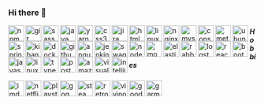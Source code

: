 ### Hi there 👋

<img align="left" height="32" width="32" alt="npm" title="npm" src="https://cdn.jsdelivr.net/npm/simple-icons@v3/icons/npm.svg" />
<img align="left" height="32" width="32" alt="git" title="git" src="https://cdn.jsdelivr.net/npm/simple-icons@v3/icons/git.svg" />
<img align="left" height="32" width="32" alt="sass" title="sass" src="https://cdn.jsdelivr.net/npm/simple-icons@v3/icons/sass.svg" />
<img align="left" height="32" width="32" alt="java" title="java" src="https://cdn.jsdelivr.net/npm/simple-icons@v3/icons/java.svg" />

<img align="left" height="32" width="32" alt="yarn" title="yarn" src="https://cdn.jsdelivr.net/npm/simple-icons@v3/icons/yarn.svg" />
<img align="left" height="32" width="32" alt="css3" title="css3" src="https://cdn.jsdelivr.net/npm/simple-icons@v3/icons/css3.svg" />
<img align="left" height="32" width="32" alt="jira" title="jira" src="https://cdn.jsdelivr.net/npm/simple-icons@v3/icons/jira.svg" />
<img align="left" height="32" width="32" alt="html5" title="html5" src="https://cdn.jsdelivr.net/npm/simple-icons@v3/icons/html5.svg" />
<img align="left" height="32" width="32" alt="linux" title="linux" src="https://cdn.jsdelivr.net/npm/simple-icons@v3/icons/linux.svg" />

<img align="left" height="32" width="32" alt="nginx" title="nginx" src="https://cdn.jsdelivr.net/npm/simple-icons@v3/icons/nginx.svg" />
<img align="left" height="32" width="32" alt="mysql" title="mysql" src="https://cdn.jsdelivr.net/npm/simple-icons@v3/icons/mysql.svg" />
<img align="left" height="32" width="32" alt="consul" title="consul" src="https://cdn.jsdelivr.net/npm/simple-icons@v3/icons/consul.svg" />
<img align="left" height="32" width="32" alt="meteor" title="meteor" src="https://cdn.jsdelivr.net/npm/simple-icons@v3/icons/meteor.svg" />
<img align="left" height="32" width="32" alt="ubuntu" title="ubuntu" src="https://cdn.jsdelivr.net/npm/simple-icons@v3/icons/ubuntu.svg" />

<img align="left" height="32" width="32" alt="spring" title="spring" src="https://cdn.jsdelivr.net/npm/simple-icons@v3/icons/spring.svg" />
<img align="left" height="32" width="32" alt="kibana" title="kibana" src="https://cdn.jsdelivr.net/npm/simple-icons@v3/icons/kibana.svg" />
<img align="left" height="32" width="32" alt="docker" title="docker" src="https://cdn.jsdelivr.net/npm/simple-icons@v3/icons/docker.svg" />

<img align="left" height="32" width="32" alt="github" title="github" src="https://cdn.jsdelivr.net/npm/simple-icons@v3/icons/github.svg" />
<img align="left" height="32" width="32" alt="angular" title="angular" src="https://cdn.jsdelivr.net/npm/simple-icons@v3/icons/angular.svg" />
<img align="left" height="32" width="32" alt="jenkins" title="jenkins" src="https://cdn.jsdelivr.net/npm/simple-icons@v3/icons/jenkins.svg" />
<img align="left" height="32" width="32" alt="swagger" title="swagger" src="https://cdn.jsdelivr.net/npm/simple-icons@v3/icons/swagger.svg" />
<img align="left" height="32" width="32" alt="nodejs" title="nodejs" src="https://cdn.jsdelivr.net/npm/simple-icons@v3/icons/node-dot-js.svg" />
<img align="left" height="32" width="32" alt="mongodb" title="mongodb" src="https://cdn.jsdelivr.net/npm/simple-icons@v3/icons/mongodb.svg" />

<img align="left" height="32" width="32" alt="elasticsearch" title="elasticsearch" src="https://cdn.jsdelivr.net/npm/simple-icons@v3/icons/elasticsearch.svg" />

<img align="left" height="32" width="32" alt="rabbitmq" title="rabbitmq" src="https://cdn.jsdelivr.net/npm/simple-icons@v3/icons/rabbitmq.svg" />
<img align="left" height="32" width="32" alt="logstash" title="logstash" src="https://cdn.jsdelivr.net/npm/simple-icons@v3/icons/logstash.svg" />
<img align="left" height="32" width="32" alt="reactivex" title="reactivex" src="https://cdn.jsdelivr.net/npm/simple-icons@v3/icons/reactivex.svg" />
<img align="left" height="32" width="32" alt="bootstrap" title="bootstrap" src="https://cdn.jsdelivr.net/npm/simple-icons@v3/icons/bootstrap.svg" />
<img align="left" height="32" width="32" alt="javascript" title="javascript" src="https://cdn.jsdelivr.net/npm/simple-icons@v3/icons/javascript.svg" />
<img align="left" height="32" width="32" alt="linuxmint" title="linuxmint" src="https://cdn.jsdelivr.net/npm/simple-icons@v3/icons/linuxmint.svg" />

<img align="left" height="32" width="32" alt="typescript" title="typescript" src="https://cdn.jsdelivr.net/npm/simple-icons@v3/icons/typescript.svg" />
<img align="left" height="32" width="32" alt="postgresql" title="postgresql" src="https://cdn.jsdelivr.net/npm/simple-icons@v3/icons/postgresql.svg" />
<img align="left" height="32" width="32" alt="amazonaws" title="amazonaws" src="https://cdn.jsdelivr.net/npm/simple-icons@v3/icons/amazonaws.svg" />
<img align="left" height="32" width="32" alt="visualstudiocode" title="visualstudiocode" src="https://cdn.jsdelivr.net/npm/simple-icons@v3/icons/visualstudiocode.svg" />
<img align="left" height="32" width="32" alt="intellijidea" title="intellijidea" src="https://cdn.jsdelivr.net/npm/simple-icons@v3/icons/intellijidea.svg" />

##### Hobbies
<img align="left" height="32" width="32" alt="imdb" title="imdb" src="https://cdn.jsdelivr.net/npm/simple-icons@v3/icons/imdb.svg" />
<img align="left" height="32" width="32" alt="netflix" title="netflix" src="https://cdn.jsdelivr.net/npm/simple-icons@v3/icons/netflix.svg" />

<img align="left" height="32" width="32" alt="playstation" title="playstation" src="https://cdn.jsdelivr.net/npm/simple-icons@v3/icons/playstation.svg" />
<img align="left" height="32" width="32" alt="gog" title="gog" src="https://cdn.jsdelivr.net/npm/simple-icons@v3/icons/gog-dot-com.svg" />
<img align="left" height="32" width="32" alt="steam" title="steam" src="https://cdn.jsdelivr.net/npm/simple-icons@v3/icons/steam.svg" />
<img align="left" height="32" width="32" alt="retropie" title="retropie" src="https://cdn.jsdelivr.net/npm/simple-icons@v3/icons/retropie.svg" />

<img align="left" height="32" width="32" alt="vivino" title="vivino" src="https://cdn.jsdelivr.net/npm/simple-icons@v3/icons/vivino.svg" />
<img align="left" height="32" width="32" alt="goodreads" title="goodreads" src="https://cdn.jsdelivr.net/npm/simple-icons@v3/icons/goodreads.svg" />

<img align="left" height="32" width="32" alt="garmin" title="garmin" src="https://cdn.jsdelivr.net/npm/simple-icons@v3/icons/garmin.svg" />

<!--
**bogdanmic/bogdanmic** is a ✨ _special_ ✨ repository because its `README.md` (this file) appears on your GitHub profile.

Here are some ideas to get you started:

- 🔭 I’m currently working on ...
- 🌱 I’m currently learning ...
- 👯 I’m looking to collaborate on ...
- 🤔 I’m looking for help with ...
- 💬 Ask me about ...
- 📫 How to reach me: ...
- 😄 Pronouns: ...
- ⚡ Fun fact: ...
-->
